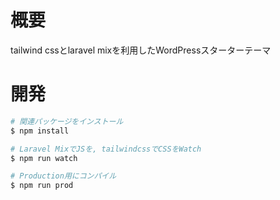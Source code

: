 # 概要
tailwind cssとlaravel mixを利用したWordPressスターターテーマ

# 開発
```bash
# 関連パッケージをインストール
$ npm install

# Laravel MixでJSを, tailwindcssでCSSをWatch
$ npm run watch

# Production用にコンパイル
$ npm run prod
```